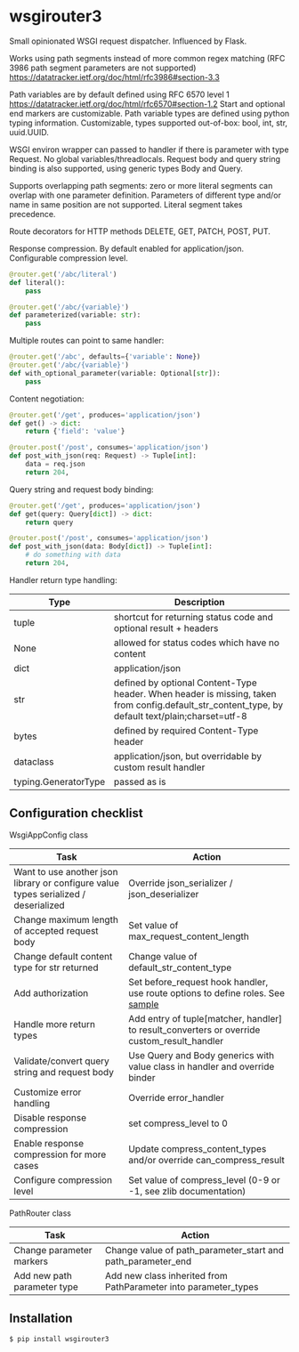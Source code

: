 # wsgirouter3

Small opinionated WSGI request dispatcher. Influenced by Flask.

Works using path segments instead of more common regex matching (RFC 3986 path segment parameters are not supported) https://datatracker.ietf.org/doc/html/rfc3986#section-3.3

Path variables are by default defined using RFC 6570 level 1 https://datatracker.ietf.org/doc/html/rfc6570#section-1.2 Start and optional end markers are customizable.
Path variable types are defined using python typing information. Customizable, types supported out-of-box: bool, int, str, uuid.UUID.

WSGI environ wrapper can passed to handler if there is parameter with type Request. No global variables/threadlocals.
Request body and query string binding is also supported, using generic types Body and Query.

Supports overlapping path segments: zero or more literal segments can overlap with one parameter definition. Parameters of different type and/or name in same position are not supported. Literal segment takes precedence.

Route decorators for HTTP methods DELETE, GET, PATCH, POST, PUT.

Response compression. By default enabled for application/json. Configurable compression level.


```python
@router.get('/abc/literal')
def literal():
    pass

@router.get('/abc/{variable}')
def parameterized(variable: str):
    pass
```

Multiple routes can point to same handler:

```python
@router.get('/abc', defaults={'variable': None})
@router.get('/abc/{variable}')
def with_optional_parameter(variable: Optional[str]):
    pass
```

Content negotiation:

```python
@router.get('/get', produces='application/json')
def get() -> dict:
    return {'field': 'value'}

@router.post('/post', consumes='application/json')
def post_with_json(req: Request) -> Tuple[int]:
    data = req.json
    return 204,
```

Query string and request body binding:

```python
@router.get('/get', produces='application/json')
def get(query: Query[dict]) -> dict:
    return query

@router.post('/post', consumes='application/json')
def post_with_json(data: Body[dict]) -> Tuple[int]:
    # do something with data
    return 204,
```

Handler return type handling:

| Type | Description |
| ---- | ----------- |
| tuple | shortcut for returning status code and optional result + headers |
| None | allowed for status codes which have no content |
| dict | application/json |
| str | defined by optional Content-Type header. When header is missing, taken from config.default_str_content_type, by default text/plain;charset=utf-8 |
| bytes | defined by required Content-Type header |
| dataclass | application/json, but overridable by custom result handler |
| typing.GeneratorType | passed as is |

## Configuration checklist

WsgiAppConfig class

| Task | Action |
| ----------- | ----------- |
| Want to use another json library or configure value types serialized / deserialized | Override json_serializer / json_deserializer |
| Change maximum length of accepted request body | Set value of max_request_content_length |
| Change default content type for str returned | Change value of default_str_content_type |
| Add authorization | Set before_request hook handler, use route options to define roles. See [sample](https://github.com/andruskutt/wsgirouter3/tree/main/examples/authorization/application.py) |
| Handle more return types | Add entry of tuple[matcher, handler] to result_converters or override custom_result_handler |
| Validate/convert query string and request body | Use Query and Body generics with value class in handler and override binder |
| Customize error handling | Override error_handler |
| Disable response compression | set compress_level to 0 |
| Enable response compression for more cases | Update compress_content_types and/or override can_compress_result |
| Configure compression level | Set value of compress_level (0-9 or -1, see zlib documentation) |

PathRouter class

| Task | Action |
| ----------- | ----------- |
| Change parameter markers | Change value of path_parameter_start and path_parameter_end |
| Add new path parameter type | Add new class inherited from PathParameter into parameter_types |

## Installation

```shell
$ pip install wsgirouter3
```
